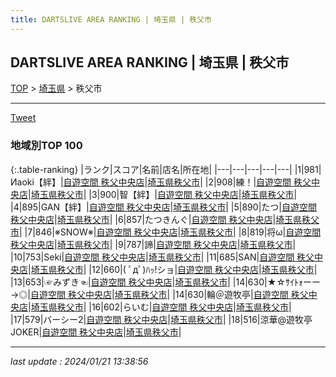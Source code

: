 ```yaml
---
title: DARTSLIVE AREA RANKING | 埼玉県 | 秩父市
---
```

## DARTSLIVE AREA RANKING | 埼玉県 | 秩父市

[TOP](/darts/rank/) > [埼玉県](/darts/rank/埼玉県/) > 秩父市

___

<a href="https://twitter.com/share?ref_src=twsrc%5Etfw" data-text="DARTSLIVE AREA RANKING | 埼玉県秩父市" class="twitter-share-button" data-via="DARTSLIVE" data-hashtags="DARTSLIVE" data-related="DARTSLIVE" data-show-count="false">Tweet</a>

### 地域別TOP 100

{:.table-ranking}
|ランク|スコア|名前|店名|所在地|
|---|---|---|---|---|
|1|981|Иaoki【絆】|<a href="https://search.dartslive.com/jp/shop/8304fb96474369d6790ab824ce8730e5">自遊空間 秩父中央店</a>|<a href="/darts/rank/埼玉県/秩父市">埼玉県秩父市</a>|
|2|908|練！|<a href="https://search.dartslive.com/jp/shop/8304fb96474369d6790ab824ce8730e5">自遊空間 秩父中央店</a>|<a href="/darts/rank/埼玉県/秩父市">埼玉県秩父市</a>|
|3|900|智【絆】|<a href="https://search.dartslive.com/jp/shop/8304fb96474369d6790ab824ce8730e5">自遊空間 秩父中央店</a>|<a href="/darts/rank/埼玉県/秩父市">埼玉県秩父市</a>|
|4|895|GAN【絆】|<a href="https://search.dartslive.com/jp/shop/8304fb96474369d6790ab824ce8730e5">自遊空間 秩父中央店</a>|<a href="/darts/rank/埼玉県/秩父市">埼玉県秩父市</a>|
|5|890|たつ|<a href="https://search.dartslive.com/jp/shop/8304fb96474369d6790ab824ce8730e5">自遊空間 秩父中央店</a>|<a href="/darts/rank/埼玉県/秩父市">埼玉県秩父市</a>|
|6|857|たつきんぐ|<a href="https://search.dartslive.com/jp/shop/8304fb96474369d6790ab824ce8730e5">自遊空間 秩父中央店</a>|<a href="/darts/rank/埼玉県/秩父市">埼玉県秩父市</a>|
|7|846|※SNOW※|<a href="https://search.dartslive.com/jp/shop/8304fb96474369d6790ab824ce8730e5">自遊空間 秩父中央店</a>|<a href="/darts/rank/埼玉県/秩父市">埼玉県秩父市</a>|
|8|819|将ω|<a href="https://search.dartslive.com/jp/shop/8304fb96474369d6790ab824ce8730e5">自遊空間 秩父中央店</a>|<a href="/darts/rank/埼玉県/秩父市">埼玉県秩父市</a>|
|9|787|諦|<a href="https://search.dartslive.com/jp/shop/8304fb96474369d6790ab824ce8730e5">自遊空間 秩父中央店</a>|<a href="/darts/rank/埼玉県/秩父市">埼玉県秩父市</a>|
|10|753|Seki|<a href="https://search.dartslive.com/jp/shop/8304fb96474369d6790ab824ce8730e5">自遊空間 秩父中央店</a>|<a href="/darts/rank/埼玉県/秩父市">埼玉県秩父市</a>|
|11|685|SAN|<a href="https://search.dartslive.com/jp/shop/8304fb96474369d6790ab824ce8730e5">自遊空間 秩父中央店</a>|<a href="/darts/rank/埼玉県/秩父市">埼玉県秩父市</a>|
|12|660|( ﾟдﾟ)ﾊｯ!ショ|<a href="https://search.dartslive.com/jp/shop/8304fb96474369d6790ab824ce8730e5">自遊空間 秩父中央店</a>|<a href="/darts/rank/埼玉県/秩父市">埼玉県秩父市</a>|
|13|653|☞みずき☜|<a href="https://search.dartslive.com/jp/shop/8304fb96474369d6790ab824ce8730e5">自遊空間 秩父中央店</a>|<a href="/darts/rank/埼玉県/秩父市">埼玉県秩父市</a>|
|14|630|★☆ｻｲﾄｫーー→◎|<a href="https://search.dartslive.com/jp/shop/8304fb96474369d6790ab824ce8730e5">自遊空間 秩父中央店</a>|<a href="/darts/rank/埼玉県/秩父市">埼玉県秩父市</a>|
|14|630|輪＠遊牧亭|<a href="https://search.dartslive.com/jp/shop/8304fb96474369d6790ab824ce8730e5">自遊空間 秩父中央店</a>|<a href="/darts/rank/埼玉県/秩父市">埼玉県秩父市</a>|
|16|602|らいむ|<a href="https://search.dartslive.com/jp/shop/8304fb96474369d6790ab824ce8730e5">自遊空間 秩父中央店</a>|<a href="/darts/rank/埼玉県/秩父市">埼玉県秩父市</a>|
|17|579|バーシー2|<a href="https://search.dartslive.com/jp/shop/8304fb96474369d6790ab824ce8730e5">自遊空間 秩父中央店</a>|<a href="/darts/rank/埼玉県/秩父市">埼玉県秩父市</a>|
|18|516|涼華@遊牧亭JOKER|<a href="https://search.dartslive.com/jp/shop/8304fb96474369d6790ab824ce8730e5">自遊空間 秩父中央店</a>|<a href="/darts/rank/埼玉県/秩父市">埼玉県秩父市</a>|



___

_last update : 2024/01/21 13:38:56_


<script src="https://cdnjs.cloudflare.com/ajax/libs/jquery/3.6.1/jquery.min.js" integrity="sha512-aVKKRRi/Q/YV+4mjoKBsE4x3H+BkegoM/em46NNlCqNTmUYADjBbeNefNxYV7giUp0VxICtqdrbqU7iVaeZNXA==" crossorigin="anonymous" referrerpolicy="no-referrer"></script>
<script src="https://cdnjs.cloudflare.com/ajax/libs/jquery.tablesorter/2.31.3/js/jquery.tablesorter.min.js" integrity="sha512-qzgd5cYSZcosqpzpn7zF2ZId8f/8CHmFKZ8j7mU4OUXTNRd5g+ZHBPsgKEwoqxCtdQvExE5LprwwPAgoicguNg==" crossorigin="anonymous" referrerpolicy="no-referrer"></script>
<link rel="stylesheet" href="https://cdnjs.cloudflare.com/ajax/libs/jquery.tablesorter/2.31.3/css/theme.default.min.css" integrity="sha512-wghhOJkjQX0Lh3NSWvNKeZ0ZpNn+SPVXX1Qyc9OCaogADktxrBiBdKGDoqVUOyhStvMBmJQ8ZdMHiR3wuEq8+w==" crossorigin="anonymous" referrerpolicy="no-referrer" />
<script>
$(function() {
    $(".table-ranking").tablesorter({sortList:[[0, 0]]});
});
</script>

<script async src="https://platform.twitter.com/widgets.js" charset="utf-8"></script>